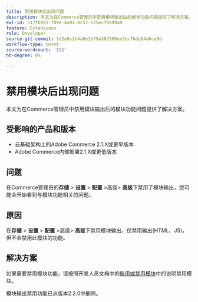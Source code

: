 ```yaml
---
title: 禁用模块后出现问题
description: 本文为在Commerce管理员中禁用模块输出后的模块功能问题提供了解决方案。
exl-id: 517f6993-f09e-4a94-8c57-175ecf9a98a8
feature: Extensions
role: Developer
source-git-commit: 1d2e0c1b4a8e3d79a362500ee3ec7bde84a6ce0d
workflow-type: tm+mt
source-wordcount: '151'
ht-degree: 0%

---
```


# 禁用模块后出现问题

本文为在Commerce管理员中禁用模块输出后的模块功能问题提供了解决方案。

## 受影响的产品和版本

* 云基础架构上的Adobe Commerce 2.1.X或更早版本
* Adobe Commerce内部部署2.1.X或更低版本

## 问题

在Commerce管理员的&#x200B;**存储** > **设置** > **配置** >高级> **高级**&#x200B;下禁用了模块输出，您可能会开始看到与模块功能相关的问题。

## 原因

在&#x200B;**存储** > **设置** > **配置** >高级> **高级**&#x200B;下禁用模块输出，仅禁用输出(HTML、JS)，但不会禁用此模块的功能。

## 解决方案

如果需要禁用模块功能，请按照开发人员文档中的[启用或禁用模块](https://devdocs.magento.com/guides/v2.1/install-gde/install/cli/install-cli-subcommands-enable.html)中的说明禁用模块。

模块输出禁用功能已从版本2.2.0中删除。

